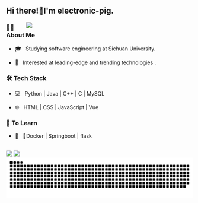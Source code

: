 ## Hi there!👋I'm electronic-pig.
<img align='right' src="https://github.com/electronic-pig/electronic-pig/assets/103497254/77ec236d-96b9-4d49-91dd-5483703eb71d" width="450">

### 👨🏻 About Me 

- 🎓 &nbsp; Studying software engineering at Sichuan University.

- 🤠 &nbsp; Interested at leading-edge and trending technologies .

### 🛠 Tech Stack

- 💻 &nbsp; Python | Java | C++ | C | MySQL

- 🌐 &nbsp; HTML | CSS | JavaScript | Vue

### 📖 To Learn

- 🔧 &nbsp; 🐳Docker | Springboot | flask

<br/>
<a href="https://github.com/electronic-pig">
  <img height="180em" src="https://github-readme-stats-electronic-pig.vercel.app/api?username=electronic-pig&include_all_commits=true&hide=issues&count_private=true&show_icons=true&rank_icon=github&bg_color=45,8ecda7,839ece&title_color=fff&text_color=fff&icon_color=fff" />
  <img height="180em" src="https://github-readme-stats-electronic-pig.vercel.app/api/top-langs/?username=electronic-pig&show_icons=true&layout=compact&bg_color=45,839ece,8ecda7&title_color=fff&text_color=fff&icon_color=fff" />
</a>
<br/>
<picture>
  <source media="(prefers-color-scheme: dark)" srcset="https://raw.githubusercontent.com/electronic-pig/electronic-pig/output/github-contribution-grid-snake-dark.svg">
  <source media="(prefers-color-scheme: light)" srcset="https://raw.githubusercontent.com/electronic-pig/electronic-pig/output/github-contribution-grid-snake.svg">
  <img alt="github contribution grid snake animation" src="https://raw.githubusercontent.com/electronic-pig/electronic-pig/output/github-contribution-grid-snake.svg">
</picture>
